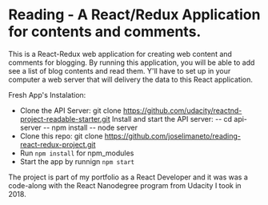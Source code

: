 # Reading - A React/Redux Application for contents and comments.

This is a React-Redux web application for creating web content and comments for blogging. By running this application, you will be able to add see a list of blog contents and read them. Y'll have to set up in your computer a web server that will delivery the data to this React application.

Fresh App's Instalation:

- Clone the API Server: git clone https://github.com/udacity/reactnd-project-readable-starter.git
  Install and start the API server:
  -- cd api-server
  -- npm install
  -- node server
- Clone this repo: git clone https://github.com/joselimaneto/reading-react-redux-project.git
- Run `npm install` for npm_modules
- Start the app by runnign `npm start`

The project is part of my portfolio as a React Developer and it was was a code-along with the React Nanodegree program from Udacity I took in 2018.
